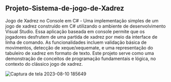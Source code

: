 ## Projeto-Sistema-de-jogo-de-Xadrez
Jogo de Xadrez no Console em C# - Uma implementação simples de um jogo de xadrez construído em C# utilizando o ambiente de desenvolvimento Visual Studio. Essa aplicação baseada em console permite que os jogadores desfrutem de uma partida de xadrez por meio da interface de linha de comando. As funcionalidades incluem validação básica de movimentos, detecção de xeque/xequemate, e uma representação do tabuleiro de xadrez em formato de texto. Este projeto serve como uma demonstração de conceitos de programação fundamentais e lógica, no contexto do clássico jogo de xadrez.

![Captura de tela 2023-08-10 185649](https://github.com/RafaelSantana03/Projeto-Sistema-de-jogo-de-Xadrez/assets/131009931/622bb239-06ea-470b-a1fa-409a50f2b1ab)


